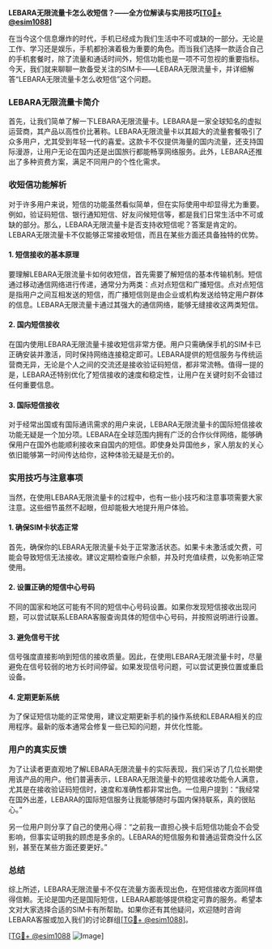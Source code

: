 **LEBARA无限流量卡怎么收短信？——全方位解读与实用技巧[[TG💪+ @esim1088](https://t.me/s/esim1088)]**

在当今这个信息爆炸的时代，手机已经成为我们生活中不可或缺的一部分。无论是工作、学习还是娱乐，手机都扮演着极为重要的角色。而当我们选择一款适合自己的手机套餐时，除了流量和通话时间外，短信功能也是一项不可忽视的重要指标。今天，我们就来聊聊一款备受关注的SIM卡——LEBARA无限流量卡，并详细解答“LEBARA无限流量卡怎么收短信”这个问题。

### LEBARA无限流量卡简介

首先，让我们简单了解一下LEBARA无限流量卡。LEBARA是一家全球知名的虚拟运营商，其产品以高性价比著称。LEBARA无限流量卡以其超大的流量套餐吸引了众多用户，尤其受到年轻一代的喜爱。这款卡不仅提供海量的国内流量，还支持国际漫游，让用户无论在国内还是出国旅行都能畅享网络服务。此外，LEBARA还推出了多种资费方案，满足不同用户的个性化需求。

### 收短信功能解析

对于许多用户来说，短信的功能虽然看似简单，但在实际使用中却显得尤为重要。例如，验证码短信、银行通知短信、好友问候短信等，都是我们日常生活中不可或缺的部分。那么，LEBARA无限流量卡是否支持收短信呢？答案是肯定的。LEBARA无限流量卡不仅能够正常接收短信，而且在某些方面还具备独特的优势。

#### 1. 短信接收的基本原理

要理解LEBARA无限流量卡如何收短信，首先需要了解短信的基本传输机制。短信通过移动通信网络进行传递，通常分为两类：点对点短信和广播短信。点对点短信是指用户之间互相发送的短信，而广播短信则是由企业或机构发送给特定用户群体的信息。LEBARA无限流量卡通过其强大的通信网络，能够无缝接收这两类短信。

#### 2. 国内短信接收

在国内使用LEBARA无限流量卡接收短信非常方便。用户只需确保手机的SIM卡已正确安装并激活，同时保持网络连接稳定即可。LEBARA提供的短信服务与传统运营商无异，无论是个人之间的交流还是接收验证码短信，都非常流畅。值得一提的是，LEBARA还特别优化了短信接收的速度和稳定性，让用户在关键时刻不会错过任何重要信息。

#### 3. 国际短信接收

对于经常出国或有国际通讯需求的用户来说，LEBARA无限流量卡的国际短信接收功能无疑是一个加分项。LEBARA在全球范围内拥有广泛的合作伙伴网络，能够确保用户在国外也能顺利接收来自国内的短信。即使身处异国他乡，家人朋友的关心依旧能够第一时间传达给你，这种体验无疑是无价的。

### 实用技巧与注意事项

当然，在使用LEBARA无限流量卡的过程中，也有一些小技巧和注意事项需要大家注意。这些细节虽然不起眼，但却能极大地提升用户体验。

#### 1. 确保SIM卡状态正常

首先，确保你的LEBARA无限流量卡处于正常激活状态。如果卡未激活或欠费，可能会导致短信无法接收。建议定期检查账户余额，并及时充值续费，以免影响正常使用。

#### 2. 设置正确的短信中心号码

不同的国家和地区可能有不同的短信中心号码设置。如果你发现短信接收出现问题，可以尝试联系LEBARA客服查询具体的短信中心号码，并按照说明进行设置。

#### 3. 避免信号干扰

信号强度直接影响到短信的接收质量。因此，在使用LEBARA无限流量卡时，尽量避免在信号较弱的地方长时间停留。如果发现信号问题，可以尝试更换位置或重启设备。

#### 4. 定期更新系统

为了保证短信功能的正常使用，建议定期更新手机的操作系统和LEBARA相关的应用程序。最新的版本通常会修复一些已知的问题，并优化性能。

### 用户的真实反馈

为了让读者更直观地了解LEBARA无限流量卡的实际表现，我们采访了几位长期使用该产品的用户。他们普遍表示，LEBARA无限流量卡的短信接收功能令人满意，尤其是在接收验证码短信时，速度和准确性都非常出色。一位用户提到：“我经常在国外出差，LEBARA的国际短信服务让我能够随时与国内保持联系，真的很贴心。”

另一位用户则分享了自己的使用心得：“之前我一直担心换卡后短信功能会不会受影响，但事实证明我的顾虑是多余的。LEBARA的短信服务和普通运营商没什么区别，甚至在某些方面还要更好。”

### 总结

综上所述，LEBARA无限流量卡不仅在流量方面表现出色，在短信接收方面同样值得信赖。无论是国内还是国际短信，LEBARA都能够提供稳定可靠的服务。希望本文对大家选择合适的SIM卡有所帮助。如果你还有其他疑问，欢迎随时咨询LEBARA客服或加入我们的讨论群组[[TG💪+ @esim1088](https://t.me/s/esim1088)]。

[[TG💪+ @esim1088](https://t.me/s/esim1088) ![Image](https://i.postimg.cc/4NQfJmqS/Snipaste-2025-05-13-00-14-12.png)]